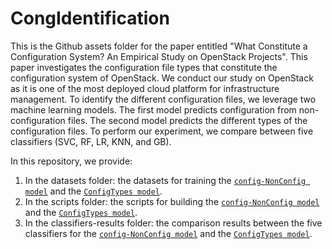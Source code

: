 # CongIdentification


This is the Github assets folder for the paper entitled "What Constitute a Configuration System? An Empirical Study on OpenStack Projects". This paper investigates the configuration file types that constitute the configuration system of OpenStack. We conduct our study on OpenStack as it is one of the most deployed cloud platform for infrastructure management. To identify the different configuration files, we leverage two machine learning models. The first model predicts configuration from non-configuration files. The second model predicts the different types of the configuration files. To perform our experiment, we compare between five classifiers (SVC, RF, LR, KNN, and GB).

In this repository, we provide: 

1) In the datasets folder: the datasets for training the [``config-NonConfig model``](https://github.com/stilab-ets/CongIdentification/blob/main/Datasets/Model1-configNonconfig.csv) and the [``ConfigTypes model``](https://github.com/Narjes-b/CongIdentification/blob/main/Datasets/Model2-ConfigTypes.csv). 
2) In the scripts folder: the scripts for building the [``config-NonConfig model``](https://github.com/Narjes-b/CongIdentification/blob/main/Scripts/Model1-configNonconfig.py) and the [``ConfigTypes model``](https://github.com/Narjes-b/CongIdentification/blob/main/Scripts/Model2-ConfigTypes.py).   
3) In the classifiers-results folder: the comparison results between the five classifiers for the [``config-NonConfig model``](https://github.com/Narjes-b/CongIdentification/blob/main/Classifiers-Results/Model1-configNonconfig.csv) and the [``ConfigTypes model``](https://github.com/Narjes-b/CongIdentification/blob/main/Classifiers-Results/Model2-ConfigTypes.csv).

